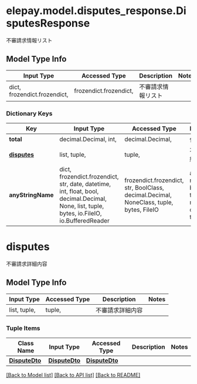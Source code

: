 # elepay.model.disputes_response.DisputesResponse

不審請求情報リスト

## Model Type Info
Input Type | Accessed Type | Description | Notes
------------ | ------------- | ------------- | -------------
dict, frozendict.frozendict,  | frozendict.frozendict,  | 不審請求情報リスト | 

### Dictionary Keys
Key | Input Type | Accessed Type | Description | Notes
------------ | ------------- | ------------- | ------------- | -------------
**total** | decimal.Decimal, int,  | decimal.Decimal,  | 件数 | [optional] 
**[disputes](#disputes)** | list, tuple,  | tuple,  | 不審請求詳細内容 | [optional] 
**anyStringName** | dict, frozendict.frozendict, str, date, datetime, int, float, bool, decimal.Decimal, None, list, tuple, bytes, io.FileIO, io.BufferedReader | frozendict.frozendict, str, BoolClass, decimal.Decimal, NoneClass, tuple, bytes, FileIO | any string name can be used but the value must be the correct type | [optional]

# disputes

不審請求詳細内容

## Model Type Info
Input Type | Accessed Type | Description | Notes
------------ | ------------- | ------------- | -------------
list, tuple,  | tuple,  | 不審請求詳細内容 | 

### Tuple Items
Class Name | Input Type | Accessed Type | Description | Notes
------------- | ------------- | ------------- | ------------- | -------------
[**DisputeDto**](DisputeDto.md) | [**DisputeDto**](DisputeDto.md) | [**DisputeDto**](DisputeDto.md) |  | 

[[Back to Model list]](../../README.md#documentation-for-models) [[Back to API list]](../../README.md#documentation-for-api-endpoints) [[Back to README]](../../README.md)

